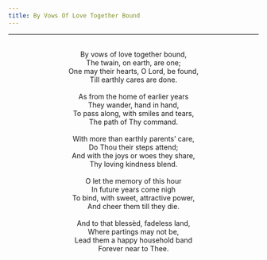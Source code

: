 ```yaml
---
title: By Vows Of Love Together Bound
---
```


---
<center>
<br/>
By vows of love together bound,<br/>
The twain, on earth, are one;<br/>
One may their hearts, O Lord, be found,<br/>
Till earthly cares are done.<br/>
<br/>
As from the home of earlier years<br/>
They wander, hand in hand,<br/>
To pass along, with smiles and tears,<br/>
The path of Thy command.<br/>
<br/>
With more than earthly parents’ care,<br/>
Do Thou their steps attend;<br/>
And with the joys or woes they share,<br/>
Thy loving kindness blend.<br/>
<br/>
O let the memory of this hour<br/>
In future years come nigh<br/>
To bind, with sweet, attractive power,<br/>
And cheer them till they die.<br/>
<br/>
And to that blessèd, fadeless land,<br/>
Where partings may not be,<br/>
Lead them a happy household band<br/>
Forever near to Thee.<br/>

</center>